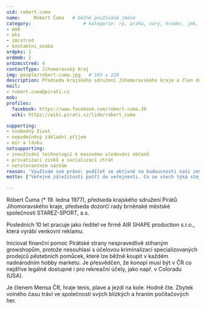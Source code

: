 ```yaml
---
uid: robert.cuma
name:     Róbert Čuma  	# běžně používáné jméno
category:                 	# kategorie: rp, praha, vary, hradec, jmk, senat
- mmb
- pks
- zmcstred
- kontaktni_osoba
ordpks: 1
ordmmb: 2
ordzmcstred: 4
contactType: Jihomoravský kraj
img: people/robert-cuma.jpg   # 165 x 220
description: Předseda krajského sdružení Jihomoravského kraje a člen dozorčí rady společnosti STAREZ-SPORT a.s.          	# kratký popis, max 160 znaků
mail:
- robert.cuma@pirati.cz
mob:			  
profiles:             
  facebook: https://www.facebook.com/robert.cuma.39
  wiki: https://wiki.pirati.cz/lide/robert_cuma

supporting:
- svobodný život
- nepodmíněný základní příjem
- mír a lásku
notsupporting:
- zneužívání technologií k masovému sledování občanů
- privatizaci zisků a socializaci ztrát
- netolerantním náckům
reason: 'Využívám své právo: podílet se aktivně na budoucnosti naší země je určitě lepší, než nadávat u piva.'
motto: ["Veřejné záležitosti patří do veřejnosti. Co se všech týká stejnou měrou, měli by všichni řešit, nebo o tom přinejmenším vědět.", "Jan Amos Komenský"]

---
```


Róbert Čuma (* 19. ledna 1977), předseda krajského sdružení Pirátů Jihomoravského kraje, předseda dozorčí rady brněnské městské společnosti STAREZ-SPORT, a.s.

Posledních 10 let pracuje jako ředitel ve firmě AIR SHAPE production s.r.o., která vyrábí venkovní reklamu.

Inicioval finanční pomoc Pirátské strany nespravedlivě stíhaným growshopům, protože nesouhlasí s účelovou kriminalizací specializovaných prodejců pěstebních pomůcek, které lze běžně koupit v každém nadnárodním hobby marketu. Je přesvědčen, že konopí musí být v ČR co nejdříve legálně dostupné i pro rekreační účely, jako např. v Coloradu (USA).

Je členem Mensa ČR, hraje tenis, plave a jezdí na kole. Hodně čte. Zbytek volného času tráví ve společnosti svých blízkých a hraním počítačových her.
